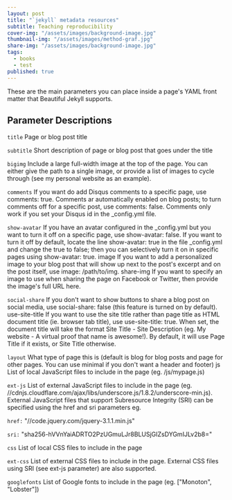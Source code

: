 ```yaml
---
layout: post
title: "`jekyll` metadata resources"
subtitle: Teaching reproducibility
cover-img: "/assets/images/background-image.jpg"
thumbnail-img: "/assets/images/method-graf.jpg"
share-img: "/assets/images/background-image.jpg"
tags:
  - books
  - test
published: true
---
```


These are the main parameters you can place inside a page's YAML front matter that Beautiful Jekyll supports.

## Parameter	Descriptions

`title`	Page or blog post title

`subtitle`	Short description of page or blog post that goes under the title

`bigimg`	Include a large full-width image at the top of the page. You can either give the path to a single image, or provide a list of images to cycle through (see my personal website as an example).

`comments`	If you want do add Disqus comments to a specific page, use comments: true. Comments ar automatically enabled on blog posts; to turn comments off for a specific post, use comments: false. Comments only work if you set your Disqus id in the _config.yml file.

`show-avatar`	If you have an avatar configured in the _config.yml but you want to turn it off on a specific page, use show-avatar: false. If you want to turn it off by default, locate the line show-avatar: true in the file _config.yml and change the true to false; then you can selectively turn it on in specific pages using show-avatar: true.
image	If you want to add a personalized image to your blog post that will show up next to the post's excerpt and on the post itself, use image: /path/to/img.
share-img	If you want to specify an image to use when sharing the page on Facebook or Twitter, then provide the image's full URL here.

`social-share`	If you don't want to show buttons to share a blog post on social media, use social-share: false (this feature is turned on by default).
use-site-title	If you want to use the site title rather than page title as HTML document title (ie. browser tab title), use use-site-title: true. When set, the document title will take the format Site Title - Site Description (eg. My website - A virtual proof that name is awesome!). By default, it will use Page Title if it exists, or Site Title otherwise.

`layout`	What type of page this is (default is blog for blog posts and page for other pages. You can use minimal if you don't want a header and footer)
js	List of local JavaScript files to include in the page (eg. /js/mypage.js)

`ext-js`	List of external JavaScript files to include in the page (eg. //cdnjs.cloudflare.com/ajax/libs/underscore.js/1.8.2/underscore-min.js). External JavaScript files that support Subresource Integrity (SRI) can be specified using the href and sri parameters eg.

`href:` "//code.jquery.com/jquery-3.1.1.min.js"

`sri:` "sha256-hVVnYaiADRTO2PzUGmuLJr8BLUSjGIZsDYGmIJLv2b8="

`css` List of local CSS files to include in the page

`ext-css`	List of external CSS files to include in the page. External CSS files using SRI (see ext-js parameter) are also supported.

`googlefonts`	List of Google fonts to include in the page (eg. ["Monoton", "Lobster"])
